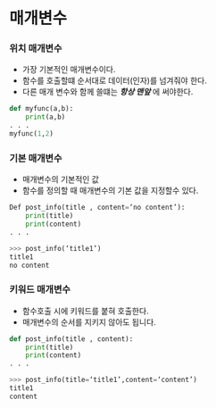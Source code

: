 # 매개변수 

 ### 위치 매개변수
- 가장 기본적인 매개변수이다.
- 함수를 호출할떄 순서대로 데이터(인자)를 넘겨줘야 한다.
- 다른 매개 변수와 함께 쓸떄는 ***항상 맨앞*** 에 써야한다.
```python
def myfunc(a,b):
	print(a,b)
. . .
myfunc(1,2)
```
	
 ### 기본 매개변수
- 매개변수의 기본적인 값
- 함수를 정의할 때 매개변수의 기본 값을 지정할수 있다.
```python
Def post_info(title , content=‘no content’):
	print(title)
	print(content)
. . . 

>>> post_info(‘title1’)
title1
no content
```

### 키워드 매개변수
- 함수호출 시에 키워드를 붙혀 호출한다.
- 매개변수의 순서를 지키지 않아도 됩니다.
```python
def post_info(title , content):
	print(title)
	print(content)
. . . 

>>> post_info(title=‘title1’,content=‘content’)
title1
content
```


